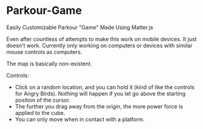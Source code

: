 # Parkour-Game
Easily Customizable Parkour "Game" Made Using Matter.js
 
Even after countless of attempts to make this work on mobile devices. It just doesn't work. Currently only working on computers or devices with similar mouse controls as computers.

The map is basically non-existent.

Controls:
  - Click on a random location, and you can hold it (kind of like the controls for Angry Birds). Nothing will happen if you let go above the starting position of the cursor.
  - The further you drag away from the origin, the more power force is applied to the cube.
  - You can only move when in contact with a platform.

